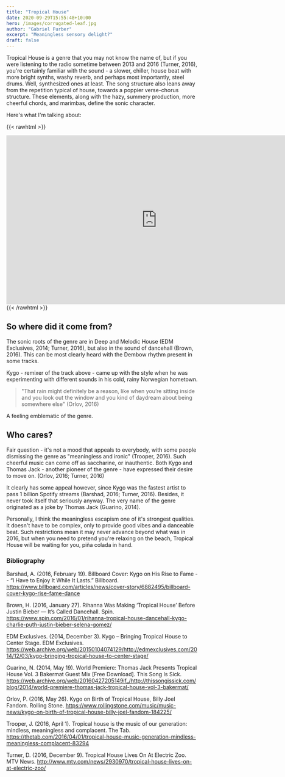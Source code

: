 ```yaml
---
title: "Tropical House"
date: 2020-09-29T15:55:48+10:00
hero: /images/corrugated-leaf.jpg 
author: "Gabriel Furber"
excerpt: "Meaningless sensory delight?"
draft: false
---
```


Tropical House is a genre that you may not know the name of, but if you were listening to the radio sometime between 2013 and 2016 (Turner, 2016), you're certainly familiar with the sound - a slower, chiller, house beat with more bright synths, washy reverb, and perhaps most importantly, steel drums. Well, synthesized ones at least. The song structure also leans away from the repetition typical of house, towards a poppier verse-chorus structure.
These elements, along with the hazy, summery production, more cheerful chords, and marimbas, define the sonic character. 

Here's what I'm talking about:

{{< rawhtml >}}
<iframe 
	frameborder="0" 
	scrolling="no" 
	marginheight="0" 
	marginwidth="0"
	width="788.54" 
	height="443" 
	type="text/html" 
	src="https://www.youtube.com/embed/VvdhCmeFQfU?autoplay=0&fs=0&iv_load_policy=3&showinfo=0&rel=0&cc_load_policy=0&start=0&end=0">
</iframe>
{{< /rawhtml >}}



## So where did it come from?
The sonic roots of the genre are in Deep and Melodic House (EDM Exclusives, 2014; Turner, 2016), but also in the sound of dancehall (Brown, 2016). This can be most clearly heard  with the Dembow rhythm present in some tracks.

Kygo - remixer of the track above - came up with the style when he was experimenting with different sounds in his cold, rainy Norwegian hometown. 

>"That rain might definitely be a reason, like when you’re sitting inside and you look out the window and you kind of daydream about being somewhere else" (Orlov, 2016)

A feeling emblematic of the genre.



## Who cares?

Fair question - it's not a mood that appeals to everybody, with some people dismissing the genre as "meaningless and ironic" (Trooper, 2016). Such cheerful music can come off as saccharine, or inauthentic. Both Kygo and Thomas Jack - another pioneer of the genre - have expressed their desire to move on. (Orlov, 2016; Turner, 2016)

It clearly has some appeal however, since Kygo was the fastest artist to pass 1 billion Spotify streams (Barshad, 2016; Turner, 2016). Besides, it never took itself that seriously anyway. The very name of the genre originated as a joke by Thomas Jack (Guarino, 2014).

Personally, I think the meaningless escapism one of it's strongest qualities. It doesn't have to be complex, only to provide good vibes and a danceable beat. Such restrictions mean it may never advance beyond what was in 2016, but when you need to pretend you're relaxing on the beach, Tropical House will be waiting for you, piña colada in hand.



### Bibliography

Barshad, A. (2016, February 19). Billboard Cover: Kygo on His Rise to Fame -- “I Have to Enjoy It While It Lasts.” Billboard. https://www.billboard.com/articles/news/cover-story/6882495/billboard-cover-kygo-rise-fame-dance

Brown, H. (2016, January 27). Rihanna Was Making ‘Tropical House’ Before Justin Bieber — It’s Called Dancehall. Spin. https://www.spin.com/2016/01/rihanna-tropical-house-dancehall-kygo-charlie-puth-justin-bieber-selena-gomez/

EDM Exclusives. (2014, December 3). Kygo – Bringing Tropical House to Center Stage. EDM Exclusives. https://web.archive.org/web/20150104074129/http://edmexclusives.com/2014/12/03/kygo-bringing-tropical-house-to-center-stage/

Guarino, N. (2014, May 19). World Premiere: Thomas Jack Presents Tropical House Vol. 3 Bakermat Guest Mix [Free Download]. This Song Is Sick. https://web.archive.org/web/20160427205149if_/http://thissongissick.com/blog/2014/world-premiere-thomas-jack-tropical-house-vol-3-bakermat/

Orlov, P. (2016, May 26). Kygo on Birth of Tropical House, Billy Joel Fandom. Rolling Stone. https://www.rollingstone.com/music/music-news/kygo-on-birth-of-tropical-house-billy-joel-fandom-184225/

Trooper, J. (2016, April 1). Tropical house is the music of our generation: mindless, meaningless and complacent. The Tab. https://thetab.com/2016/04/01/tropical-house-music-generation-mindless-meaningless-complacent-83294

Turner, D. (2016, December 9). Tropical House Lives On At Electric Zoo. MTV News. http://www.mtv.com/news/2930970/tropical-house-lives-on-at-electric-zoo/